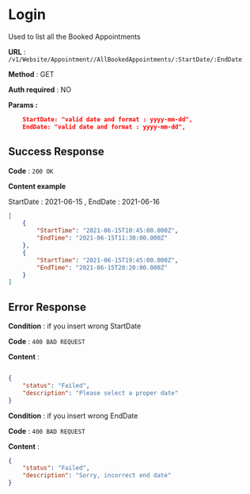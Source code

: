 # Login

Used to list all the Booked Appointments

**URL** : `/v1/Website/Appointment//AllBookedAppointments/:StartDate/:EndDate`

**Method** : GET

**Auth required** : NO

**Params :** 

```json
    StartDate: "valid date and format : yyyy-mm-dd",
    EndDate: "valid date and format : yyyy-mm-dd",
```

## Success Response

**Code** : `200 OK`

**Content example** 

StartDate : 2021-06-15 , EndDate : 2021-06-16

```json
[
    {
        "StartTime": "2021-06-15T10:45:00.000Z",
        "EndTime": "2021-06-15T11:30:00.000Z"
    },
    {
        "StartTime": "2021-06-15T19:45:00.000Z",
        "EndTime": "2021-06-15T20:20:00.000Z"
    }
]
```

## Error Response

**Condition** : if you insert wrong StartDate

**Code** : `400 BAD REQUEST`

**Content** : 

```json

{
    "status": "Failed",
    "description": "Please select a proper date"
}
```


**Condition** : if you insert wrong EndDate

**Code** : `400 BAD REQUEST`

**Content** : 

```json
{
    "status": "Failed",
    "description": "Sorry, incorrect end date"
}

```
